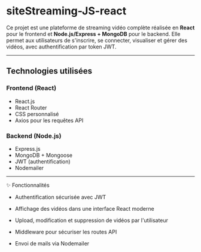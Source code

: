 #  siteStreaming-JS-react

Ce projet est une plateforme de streaming vidéo complète réalisée en **React** pour le frontend et **Node.js/Express + MongoDB** pour le backend. Elle permet aux utilisateurs de s'inscrire, se connecter, visualiser et gérer des vidéos, avec authentification par token JWT.

---

##  Technologies utilisées

### Frontend (React)
- React.js
- React Router
- CSS personnalisé
- Axios pour les requêtes API

### Backend (Node.js)
- Express.js
- MongoDB + Mongoose
- JWT (authentification)
- Nodemailer
---

✨ Fonctionnalités
- Authentification sécurisée avec JWT

- Affichage des vidéos dans une interface React moderne

- Upload, modification et suppression de vidéos par l'utilisateur

- Middleware pour sécuriser les routes API

- Envoi de mails via Nodemailer
